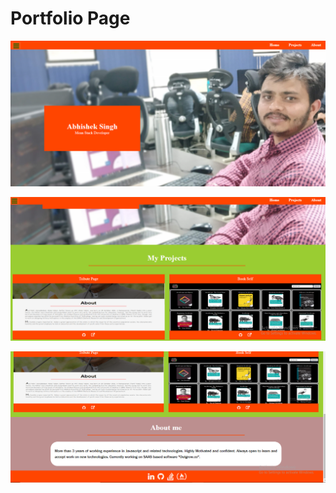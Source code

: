# Portfolio Page

![screenshot](https://github.com/abhi11210646/css-projects/blob/master/PORTFOLIO/assets/images/screenshots/header.PNG)

![screenshot](https://github.com/abhi11210646/css-projects/blob/master/PORTFOLIO/assets/images/screenshots/projects.PNG)

![screenshot](https://github.com/abhi11210646/css-projects/blob/master/PORTFOLIO/assets/images/screenshots/footer.PNG)